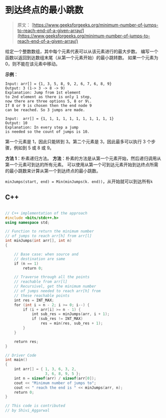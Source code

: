 # 到达终点的最小跳数

> 原文： [https://www.geeksforgeeks.org/minimum-number-of-jumps-to-reach-end-of-a-given-array/](https://www.geeksforgeeks.org/minimum-number-of-jumps-to-reach-end-of-a-given-array/)

给定一个整数数组，其中每个元素代表可以从该元素进行的最大步数。 编写一个函数以返回到达数组末尾（从第一个元素开始）的最小跳转数。 如果一个元素为 0，则不能在该元素中移动。

**示例**：

```
Input: arr[] = {1, 3, 5, 8, 9, 2, 6, 7, 6, 8, 9}
Output: 3 (1-> 3 -> 8 -> 9)
Explanation: Jump from 1st element 
to 2nd element as there is only 1 step, 
now there are three options 5, 8 or 9\. 
If 8 or 9 is chosen then the end node 9 
can be reached. So 3 jumps are made.

Input:  arr[] = {1, 1, 1, 1, 1, 1, 1, 1, 1, 1, 1}
Output: 10
Explanation: In every step a jump 
is needed so the count of jumps is 10.

```

第一个元素是 1，因此只能转到 3。第二个元素是 3，因此最多可以执行 3 个步骤，例如到 5 或 8 或 9。



 **方法 1**：朴素递归方法。
**方法**：朴素的方法是从第一个元素开始，然后递归调用从第一个元素可到达的所有元素。 可以使用从第一个可到达元素开始到达终点所需的最小跳数来计算从第一个到达终点的最小跳数。

`minJumps(start, end) = Min(minJumps(k. end))`，从开始就可以到达所有`k`

## C++ 

```cpp

// C++ implementation of the approach 
#include <bits/stdc++.h> 
using namespace std; 

// Function to return the minimum number 
// of jumps to reach arr[h] from arr[l] 
int minJumps(int arr[], int n) 
{ 

    // Base case: when source and 
    // destination are same 
    if (n == 1) 
        return 0; 

    // Traverse through all the points 
    // reachable from arr[l] 
    // Recursivel, get the minimum number 
    // of jumps needed to reach arr[h] from 
    // these reachable points 
    int res = INT_MAX; 
    for (int i = n - 2; i >= 0; i--) { 
        if (i + arr[i] >= n - 1) { 
            int sub_res = minJumps(arr, i + 1); 
            if (sub_res != INT_MAX) 
                res = min(res, sub_res + 1); 
        } 
    } 

    return res; 
} 

// Driver Code 
int main() 
{ 
    int arr[] = { 1, 3, 6, 3, 2, 
                  3, 6, 8, 9, 5 }; 
    int n = sizeof(arr) / sizeof(arr[0]); 
    cout << "Minimum number of jumps to"; 
    cout << " reach the end is " << minJumps(arr, n); 
    return 0; 
} 

// This code is contributed 
// by Shivi_Aggarwal 

```